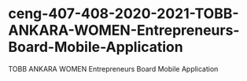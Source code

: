 # ceng-407-408-2020-2021-TOBB-ANKARA-WOMEN-Entrepreneurs-Board-Mobile-Application
TOBB ANKARA WOMEN Entrepreneurs Board Mobile Application
